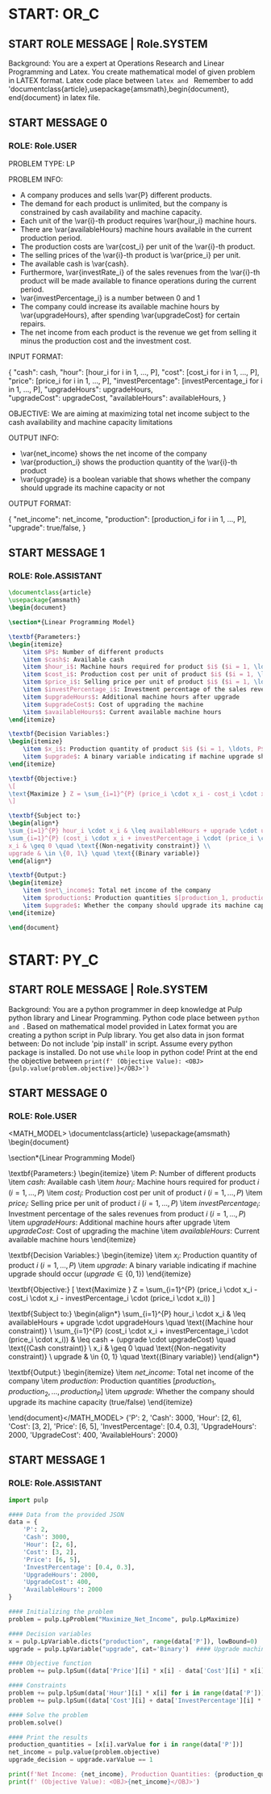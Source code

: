 # START: OR_C 
## START ROLE MESSAGE | Role.SYSTEM 
Background: You are a expert at Operations Research and Linear Programming and Latex. You create mathematical model of given problem in LATEX format. Latex code place between ```latex and ``` Remember to add 'documentclass{article},usepackage{amsmath},begin{document}, end{document} in latex file. 
## START MESSAGE 0 
### ROLE: Role.USER
<DESCRIPTION>
PROBLEM TYPE: LP

PROBLEM INFO: 

- A company produces and sells \var{P} different products. 
- The demand for each product is unlimited, but the company is constrained by cash availability and machine capacity.
- Each unit of the \var{i}-th product requires \var{hour_i} machine hours.
- There are \var{availableHours} machine hours available in the current production period.
- The production costs are \var{cost_i} per unit of the \var{i}-th product.
- The selling prices of the \var{i}-th product is \var{price_i} per unit.
- The available cash is \var{cash}.
- Furthermore, \var{investRate_i} of the sales revenues from the \var{i}-th product will be made available to finance operations during the current period.
- \var{investPercentage_i} is a number between 0 and 1
- The company could increase its available machine hours by \var{upgradeHours}, after spending \var{upgradeCost} for certain repairs. 
- The net income from each product is the revenue we get from selling it minus the production cost and the investment cost.

INPUT FORMAT:

{
    "cash": cash,
    "hour": [hour_i for i in 1, ..., P],
    "cost": [cost_i for i in 1, ..., P],
    "price": [price_i for i in 1, ..., P],
    "investPercentage": [investPercentage_i for i in 1, ..., P],
    "upgradeHours": upgradeHours,   
    "upgradeCost": upgradeCost,
    "availableHours": availableHours,
}

OBJECTIVE: We are aiming at maximizing total net income subject to the cash availability and machine capacity limitations

OUTPUT INFO:

- \var{net_income} shows the net income of the company
- \var{production_i} shows the production quantity of the \var{i}-th product
- \var{upgrade} is a boolean variable that shows whether the company should upgrade its machine capacity or not

OUTPUT FORMAT:

{
    "net_income": net_income,
    "production": [production_i for i in 1, ..., P],
    "upgrade": true/false,
}
</DESCRIPTION>


## START MESSAGE 1 
### ROLE: Role.ASSISTANT
```latex
\documentclass{article}
\usepackage{amsmath}
\begin{document}

\section*{Linear Programming Model}

\textbf{Parameters:}
\begin{itemize}
    \item $P$: Number of different products
    \item $cash$: Available cash
    \item $hour_i$: Machine hours required for product $i$ ($i = 1, \ldots, P$)
    \item $cost_i$: Production cost per unit of product $i$ ($i = 1, \ldots, P$)
    \item $price_i$: Selling price per unit of product $i$ ($i = 1, \ldots, P$)
    \item $investPercentage_i$: Investment percentage of the sales revenues from product $i$ ($i = 1, \ldots, P$)
    \item $upgradeHours$: Additional machine hours after upgrade
    \item $upgradeCost$: Cost of upgrading the machine
    \item $availableHours$: Current available machine hours
\end{itemize}

\textbf{Decision Variables:}
\begin{itemize}
    \item $x_i$: Production quantity of product $i$ ($i = 1, \ldots, P$)
    \item $upgrade$: A binary variable indicating if machine upgrade should occur ($upgrade \in \{0, 1\}$)
\end{itemize}

\textbf{Objective:}
\[
\text{Maximize } Z = \sum_{i=1}^{P} (price_i \cdot x_i - cost_i \cdot x_i - investPercentage_i \cdot (price_i \cdot x_i)) 
\]

\textbf{Subject to:}
\begin{align*}
\sum_{i=1}^{P} hour_i \cdot x_i & \leq availableHours + upgrade \cdot upgradeHours \quad \text{(Machine hour constraint)} \\
\sum_{i=1}^{P} (cost_i \cdot x_i + investPercentage_i \cdot (price_i \cdot x_i)) & \leq cash + (upgrade \cdot upgradeCost) \quad \text{(Cash constraint)} \\
x_i & \geq 0 \quad \text{(Non-negativity constraint)} \\
upgrade & \in \{0, 1\} \quad \text{(Binary variable)}
\end{align*}

\textbf{Output:}
\begin{itemize}
    \item $net\_income$: Total net income of the company
    \item $production$: Production quantities $[production_1, production_2, \ldots, production_P]$
    \item $upgrade$: Whether the company should upgrade its machine capacity (true/false)
\end{itemize}

\end{document}
```

# START: PY_C 
## START ROLE MESSAGE | Role.SYSTEM 
Background: You are a python programmer in deep knowledge at Pulp python library and Linear Programming. Python code place between ```python and ```. Based on mathematical model provided in Latex format you are creating a python script in Pulp library. You get also data in json format between: <DATA></DATA> Do not include 'pip install' in script. Assume every python package is installed. Do not use `while` loop in python code! Print at the end the objective between <OBJ></OBJ> `print(f' (Objective Value): <OBJ>{pulp.value(problem.objective)}</OBJ>')` 
## START MESSAGE 0 
### ROLE: Role.USER
<MATH_MODEL>
\documentclass{article}
\usepackage{amsmath}
\begin{document}

\section*{Linear Programming Model}

\textbf{Parameters:}
\begin{itemize}
    \item $P$: Number of different products
    \item $cash$: Available cash
    \item $hour_i$: Machine hours required for product $i$ ($i = 1, \ldots, P$)
    \item $cost_i$: Production cost per unit of product $i$ ($i = 1, \ldots, P$)
    \item $price_i$: Selling price per unit of product $i$ ($i = 1, \ldots, P$)
    \item $investPercentage_i$: Investment percentage of the sales revenues from product $i$ ($i = 1, \ldots, P$)
    \item $upgradeHours$: Additional machine hours after upgrade
    \item $upgradeCost$: Cost of upgrading the machine
    \item $availableHours$: Current available machine hours
\end{itemize}

\textbf{Decision Variables:}
\begin{itemize}
    \item $x_i$: Production quantity of product $i$ ($i = 1, \ldots, P$)
    \item $upgrade$: A binary variable indicating if machine upgrade should occur ($upgrade \in \{0, 1\}$)
\end{itemize}

\textbf{Objective:}
\[
\text{Maximize } Z = \sum_{i=1}^{P} (price_i \cdot x_i - cost_i \cdot x_i - investPercentage_i \cdot (price_i \cdot x_i)) 
\]

\textbf{Subject to:}
\begin{align*}
\sum_{i=1}^{P} hour_i \cdot x_i & \leq availableHours + upgrade \cdot upgradeHours \quad \text{(Machine hour constraint)} \\
\sum_{i=1}^{P} (cost_i \cdot x_i + investPercentage_i \cdot (price_i \cdot x_i)) & \leq cash + (upgrade \cdot upgradeCost) \quad \text{(Cash constraint)} \\
x_i & \geq 0 \quad \text{(Non-negativity constraint)} \\
upgrade & \in \{0, 1\} \quad \text{(Binary variable)}
\end{align*}

\textbf{Output:}
\begin{itemize}
    \item $net\_income$: Total net income of the company
    \item $production$: Production quantities $[production_1, production_2, \ldots, production_P]$
    \item $upgrade$: Whether the company should upgrade its machine capacity (true/false)
\end{itemize}

\end{document}</MATH_MODEL>
<DATA>
{'P': 2, 'Cash': 3000, 'Hour': [2, 6], 'Cost': [3, 2], 'Price': [6, 5], 'InvestPercentage': [0.4, 0.3], 'UpgradeHours': 2000, 'UpgradeCost': 400, 'AvailableHours': 2000}</DATA>


## START MESSAGE 1 
### ROLE: Role.ASSISTANT
```python
import pulp

#### Data from the provided JSON
data = {
    'P': 2,
    'Cash': 3000,
    'Hour': [2, 6],
    'Cost': [3, 2],
    'Price': [6, 5],
    'InvestPercentage': [0.4, 0.3],
    'UpgradeHours': 2000,
    'UpgradeCost': 400,
    'AvailableHours': 2000
}

#### Initializing the problem
problem = pulp.LpProblem("Maximize_Net_Income", pulp.LpMaximize)

#### Decision variables
x = pulp.LpVariable.dicts("production", range(data['P']), lowBound=0)  #### Production quantities
upgrade = pulp.LpVariable("upgrade", cat='Binary')  #### Upgrade machine variable

#### Objective function
problem += pulp.lpSum((data['Price'][i] * x[i] - data['Cost'][i] * x[i] - data['InvestPercentage'][i] * (data['Price'][i] * x[i])) for i in range(data['P']))

#### Constraints
problem += pulp.lpSum(data['Hour'][i] * x[i] for i in range(data['P'])) <= data['AvailableHours'] + upgrade * data['UpgradeHours'], "Machine_Hour_Constraint"
problem += pulp.lpSum((data['Cost'][i] + data['InvestPercentage'][i] * data['Price'][i]) * x[i] for i in range(data['P'])) <= data['Cash'] + upgrade * data['UpgradeCost'], "Cash_Constraint"

#### Solve the problem
problem.solve()

#### Print the results
production_quantities = [x[i].varValue for i in range(data['P'])]
net_income = pulp.value(problem.objective)
upgrade_decision = upgrade.varValue == 1

print(f'Net Income: {net_income}, Production Quantities: {production_quantities}, Upgrade Required: {upgrade_decision}')
print(f' (Objective Value): <OBJ>{net_income}</OBJ>')
```


